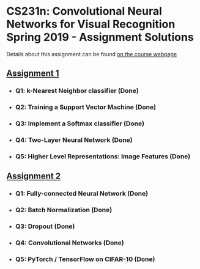 # CS231n: Convolutional Neural Networks for Visual Recognition Spring 2019 - Assignment Solutions
Details about this assignment can be found [on the course webpage](http://cs231n.github.io/)

## [Assignment 1](https://github.com/Jvnhyvk/CS231n/tree/master/assignment1)

* ### Q1: k-Nearest Neighbor classifier (Done)

* ### Q2: Training a Support Vector Machine (Done)

* ### Q3: Implement a Softmax classifier (Done)

* ### Q4: Two-Layer Neural Network (Done)

* ### Q5: Higher Level Representations: Image Features (Done)

## [Assignment 2](https://github.com/Jvnhyvk/CS231n/tree/master/assignment2)

* ### Q1: Fully-connected Neural Network (Done)

* ### Q2: Batch Normalization (Done)

* ### Q3: Dropout (Done)

* ### Q4: Convolutional Networks (Done)

* ### Q5: PyTorch / TensorFlow on CIFAR-10 (Done)
